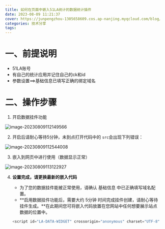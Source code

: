 ```yaml
---
title: 如何在页面中嵌入51LA统计的数据统计插件
date: 2023-08-09 11:21:37
cover: https://junpengzhou-1305658609.cos.ap-nanjing.myqcloud.com/blog/%E6%B2%B3%E7%95%94%E7%9A%84%E9%83%81%E9%87%91%E9%A6%99-cover.webp
categories: 技术分享
tags:
---
```

# 一、前提说明

* 51LA账号
* 有自己的统计应用并记住自己的ck和id
* 参数设置==>基础信息已填写正确的绑定域名

# 二、操作步骤

1. 开启数据挂件功能

![image-20230809112149566](https://junpengzhou-1305658609.cos.ap-nanjing.myqcloud.com/blog/image-20230809112149566.png)

2. 开启后请耐心等待5分钟，未到点打开代码中的 `src`会出现下列错误：

![image-20230809112544008](https://junpengzhou-1305658609.cos.ap-nanjing.myqcloud.com/blog/image-20230809112544008.png)

3. 嵌入到网页中进行使用（数据显示正常）

![image-20230809113122927](https://junpengzhou-1305658609.cos.ap-nanjing.myqcloud.com/blog/image-20230809113122927.png)

4. **设置完成，请更换最新的嵌入代码**

   * 为了您的数据挂件能被正常使用，请确认 基础信息 中已正确填写域名配置。
   * **启用数据挂件功能后，需要大约 5分钟 时间完成挂件创建，请耐心等待挂件生成。**在此期间您可将嵌入代码放置在您网站中任何想要展示站点数据的位置中。

   ```javascript
   <script id="LA-DATA-WIDGET" crossorigin="anonymous" charset="UTF-8" src="https://v6-widget.51.la/v6/3FWN3ZXqo0a6Z2Ev/quote.js?theme=0&col=true&f=12&badge=icon_0&icon=center"></script>
   ```
